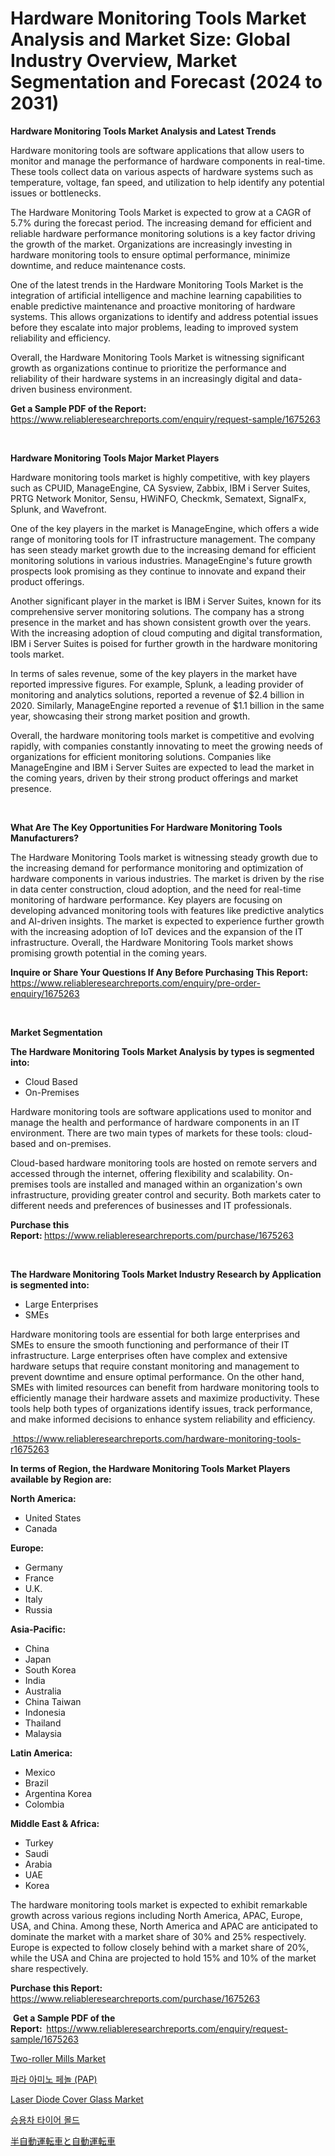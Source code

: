 <p><h1>Hardware Monitoring Tools Market Analysis and Market Size: Global Industry Overview, Market Segmentation and Forecast (2024 to 2031)</h1></p><p><strong>Hardware Monitoring Tools Market Analysis and Latest Trends</strong></p>
<p><p>Hardware monitoring tools are software applications that allow users to monitor and manage the performance of hardware components in real-time. These tools collect data on various aspects of hardware systems such as temperature, voltage, fan speed, and utilization to help identify any potential issues or bottlenecks.</p><p>The Hardware Monitoring Tools Market is expected to grow at a CAGR of 5.7% during the forecast period. The increasing demand for efficient and reliable hardware performance monitoring solutions is a key factor driving the growth of the market. Organizations are increasingly investing in hardware monitoring tools to ensure optimal performance, minimize downtime, and reduce maintenance costs.</p><p>One of the latest trends in the Hardware Monitoring Tools Market is the integration of artificial intelligence and machine learning capabilities to enable predictive maintenance and proactive monitoring of hardware systems. This allows organizations to identify and address potential issues before they escalate into major problems, leading to improved system reliability and efficiency.</p><p>Overall, the Hardware Monitoring Tools Market is witnessing significant growth as organizations continue to prioritize the performance and reliability of their hardware systems in an increasingly digital and data-driven business environment.</p></p>
<p><strong>Get a Sample PDF of the Report:&nbsp;</strong> <a href="https://www.reliableresearchreports.com/enquiry/request-sample/1675263">https://www.reliableresearchreports.com/enquiry/request-sample/1675263</a></p>
<p>&nbsp;</p>
<p><strong>Hardware Monitoring Tools Major Market Players</strong></p>
<p><p>Hardware monitoring tools market is highly competitive, with key players such as CPUID, ManageEngine, CA Sysview, Zabbix, IBM i Server Suites, PRTG Network Monitor, Sensu, HWiNFO, Checkmk, Sematext, SignalFx, Splunk, and Wavefront.</p><p>One of the key players in the market is ManageEngine, which offers a wide range of monitoring tools for IT infrastructure management. The company has seen steady market growth due to the increasing demand for efficient monitoring solutions in various industries. ManageEngine's future growth prospects look promising as they continue to innovate and expand their product offerings.</p><p>Another significant player in the market is IBM i Server Suites, known for its comprehensive server monitoring solutions. The company has a strong presence in the market and has shown consistent growth over the years. With the increasing adoption of cloud computing and digital transformation, IBM i Server Suites is poised for further growth in the hardware monitoring tools market.</p><p>In terms of sales revenue, some of the key players in the market have reported impressive figures. For example, Splunk, a leading provider of monitoring and analytics solutions, reported a revenue of $2.4 billion in 2020. Similarly, ManageEngine reported a revenue of $1.1 billion in the same year, showcasing their strong market position and growth.</p><p>Overall, the hardware monitoring tools market is competitive and evolving rapidly, with companies constantly innovating to meet the growing needs of organizations for efficient monitoring solutions. Companies like ManageEngine and IBM i Server Suites are expected to lead the market in the coming years, driven by their strong product offerings and market presence.</p></p>
<p>&nbsp;</p>
<p><strong>What Are The Key Opportunities For Hardware Monitoring Tools Manufacturers?</strong></p>
<p><p>The Hardware Monitoring Tools market is witnessing steady growth due to the increasing demand for performance monitoring and optimization of hardware components in various industries. The market is driven by the rise in data center construction, cloud adoption, and the need for real-time monitoring of hardware performance. Key players are focusing on developing advanced monitoring tools with features like predictive analytics and AI-driven insights. The market is expected to experience further growth with the increasing adoption of IoT devices and the expansion of the IT infrastructure. Overall, the Hardware Monitoring Tools market shows promising growth potential in the coming years.</p></p>
<p><strong>Inquire or Share Your Questions If Any Before Purchasing This Report:</strong> <a href="https://www.reliableresearchreports.com/enquiry/pre-order-enquiry/1675263">https://www.reliableresearchreports.com/enquiry/pre-order-enquiry/1675263</a></p>
<p>&nbsp;</p>
<p><strong>Market Segmentation</strong></p>
<p><strong>The Hardware Monitoring Tools Market Analysis by types is segmented into:</strong></p>
<p><ul><li>Cloud Based</li><li>On-Premises</li></ul></p>
<p><p>Hardware monitoring tools are software applications used to monitor and manage the health and performance of hardware components in an IT environment. There are two main types of markets for these tools: cloud-based and on-premises. </p><p>Cloud-based hardware monitoring tools are hosted on remote servers and accessed through the internet, offering flexibility and scalability. On-premises tools are installed and managed within an organization's own infrastructure, providing greater control and security. Both markets cater to different needs and preferences of businesses and IT professionals.</p></p>
<p><strong>Purchase this Report:&nbsp;</strong><a href="https://www.reliableresearchreports.com/purchase/1675263">https://www.reliableresearchreports.com/purchase/1675263</a></p>
<p>&nbsp;</p>
<p><strong>The Hardware Monitoring Tools Market Industry Research by Application is segmented into:</strong></p>
<p><ul><li>Large Enterprises</li><li>SMEs</li></ul></p>
<p><p>Hardware monitoring tools are essential for both large enterprises and SMEs to ensure the smooth functioning and performance of their IT infrastructure. Large enterprises often have complex and extensive hardware setups that require constant monitoring and management to prevent downtime and ensure optimal performance. On the other hand, SMEs with limited resources can benefit from hardware monitoring tools to efficiently manage their hardware assets and maximize productivity. These tools help both types of organizations identify issues, track performance, and make informed decisions to enhance system reliability and efficiency.</p></p>
<p><a href="https://www.reliableresearchreports.com/hardware-monitoring-tools-r1675263">&nbsp;https://www.reliableresearchreports.com/hardware-monitoring-tools-r1675263</a></p>
<p><strong>In terms of Region, the Hardware Monitoring Tools Market Players available by Region are:</strong></p>
<p>
    <p> <strong> North America: </strong>
        <ul>
            <li>United States</li>
            <li>Canada</li>
        </ul>
        </p> 
    <p> <strong> Europe: </strong>
        <ul>
            <li>Germany</li>
            <li>France</li>
            <li>U.K.</li>
            <li>Italy</li>
            <li>Russia</li>
        </ul>
        </p> 
    <p> <strong> Asia-Pacific: </strong>
        <ul>
            <li>China</li>
            <li>Japan</li>
            <li>South Korea</li>
            <li>India</li>
            <li>Australia</li>
            <li>China Taiwan</li>
            <li>Indonesia</li>
            <li>Thailand</li>
            <li>Malaysia</li>
        </ul>
        </p> 
    <p> <strong> Latin America: </strong>
        <ul>
            <li>Mexico</li>
            <li>Brazil</li>
            <li>Argentina Korea</li>
            <li>Colombia</li>
        </ul>
        </p> 
    <p> <strong> Middle East & Africa: </strong>
        <ul>
            <li>Turkey</li>
            <li>Saudi</li>
            <li>Arabia</li>
            <li>UAE</li>
            <li>Korea</li>
        </ul>
    </p>
    </p>
<p><p>The hardware monitoring tools market is expected to exhibit remarkable growth across various regions including North America, APAC, Europe, USA, and China. Among these, North America and APAC are anticipated to dominate the market with a market share of 30% and 25% respectively. Europe is expected to follow closely behind with a market share of 20%, while the USA and China are projected to hold 15% and 10% of the market share respectively.</p></p>
<p><strong>Purchase this Report: </strong><a href="https://www.reliableresearchreports.com/purchase/1675263">https://www.reliableresearchreports.com/purchase/1675263</a></p>
<p>&nbsp;<strong>Get a Sample PDF of the Report:&nbsp;&nbsp;</strong><a href="https://www.reliableresearchreports.com/enquiry/request-sample/1675263">https://www.reliableresearchreports.com/enquiry/request-sample/1675263</a></p>
<p><strong></strong></p>
<p><p><a href="https://github.com/MyrtisWest1/Market-Research-Report-List-1/blob/main/two-roller-mills-market.md">Two-roller Mills Market</a></p><p><a href="https://github.com/Madalyell456456/Market-Research-Report-List-2/blob/main/2972556101424.md">파라 아미노 페놀 (PAP)</a></p><p><a href="https://issuu.com/reportprime-2/docs/laser-diode-cover-glass-market-size-2030.pptx">Laser Diode Cover Glass Market</a></p><p><a href="https://github.com/garnett961902/Market-Research-Report-List-1/blob/main/4460201101425.md">승용차 타이어 몰드</a></p><p><a href="https://github.com/hilmi-2a/Market-Research-Report-List-1/blob/main/6118128107291.md">半自動運転車と自動運転車</a></p></p>